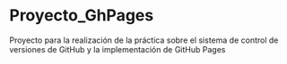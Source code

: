 # Proyecto_GhPages
Proyecto para  la realización de la práctica sobre el sistema de control de versiones de GitHub y la implementación de GitHub Pages
